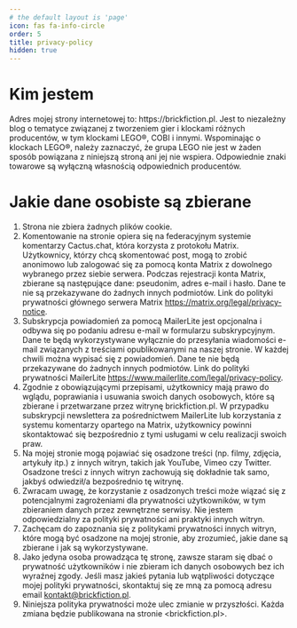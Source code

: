 ```yaml
---
# the default layout is 'page'
icon: fas fa-info-circle
order: 5
title: privacy-policy
hidden: true
---
```

<h1>Kim jestem</h1>
<p>Adres mojej strony internetowej to: https://brickfiction.pl. Jest to niezależny blog o tematyce związanej z tworzeniem gier i klockami różnych producentów, w tym klockami LEGO®, COBI i innymi. Wspominając o klockach LEGO®, należy zaznaczyć, że grupa LEGO nie jest w żaden sposób powiązana z niniejszą stroną ani jej nie wspiera. Odpowiednie znaki towarowe są wyłączną własnością odpowiednich producentów.</p>

<h1>Jakie dane osobiste są zbierane</h1>

1. Strona nie zbiera żadnych plików cookie.
2. Komentowanie na stronie opiera się na federacyjnym systemie komentarzy Cactus.chat, która korzysta z protokołu Matrix. Użytkownicy, którzy chcą skomentować post, mogą to zrobić anonimowo lub zalogować się za pomocą konta Matrix z dowolnego wybranego przez siebie serwera. Podczas rejestracji konta Matrix, zbierane są następujące dane: pseudonim, adres e-mail i hasło. Dane te nie są przekazywane do żadnych innych podmiotów. Link do polityki prywatności głównego serwera Matrix <https://matrix.org/legal/privacy-notice>.
3. Subskrypcja powiadomień za pomocą MailerLite jest opcjonalna i odbywa się po podaniu adresu e-mail w formularzu subskrypcyjnym. Dane te będą wykorzystywane wyłącznie do przesyłania wiadomości e-mail związanych z treściami opublikowanymi na naszej stronie. W każdej chwili można wypisać się z powiadomień. Dane te nie będą przekazywane do żadnych innych podmiotów. Link do polityki prywatności MailerLite <https://www.mailerlite.com/legal/privacy-policy>.
4. Zgodnie z obowiązującymi przepisami, użytkownicy mają prawo do wglądu, poprawiania i usuwania swoich danych osobowych, które są zbierane i przetwarzane przez witrynę brickfiction.pl. W przypadku subskrypcji newslettera za pośrednictwem MailerLite lub korzystania z systemu komentarzy opartego na Matrix, użytkownicy powinni skontaktować się bezpośrednio z tymi usługami w celu realizacji swoich praw.
5. Na mojej stronie mogą pojawiać się osadzone treści (np. filmy, zdjęcia, artykuły itp.) z innych witryn, takich jak YouTube, Vimeo czy Twitter. Osadzone treści z innych witryn zachowują się dokładnie tak samo, jakbyś odwiedził/a bezpośrednio tę witrynę.
6. Zwracam uwagę, że korzystanie z osadzonych treści może wiązać się z potencjalnymi zagrożeniami dla prywatności użytkowników, w tym zbieraniem danych przez zewnętrzne serwisy. Nie jestem odpowiedzialny za polityki prywatności ani praktyki innych witryn.
7. Zachęcam do zapoznania się z politykami prywatności innych witryn, które mogą być osadzone na mojej stronie, aby zrozumieć, jakie dane są zbierane i jak są wykorzystywane.
8. Jako jedyna osoba prowadząca tę stronę, zawsze staram się dbać o prywatność użytkowników i nie zbieram ich danych osobowych bez ich wyraźnej zgody. Jeśli masz jakieś pytania lub wątpliwości dotyczące mojej polityki prywatności, skontaktuj się ze mną za pomocą adresu email kontakt@brickfiction.pl.
9.  Niniejsza polityka prywatności może ulec zmianie w przyszłości. Każda zmiana będzie publikowana na stronie <brickfiction.pl>.